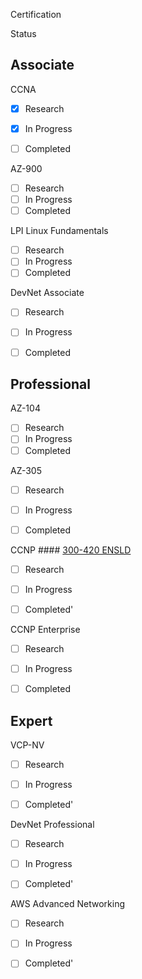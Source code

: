 

Certification

Status

## Associate


CCNA

- [x] Research
- [x] In Progress
- [ ] Completed


AZ-900
- [ ] Research
- [ ] In Progress
- [ ] Completed

LPI Linux Fundamentals
- [ ] Research
- [ ] In Progress
- [ ] Completed

DevNet Associate

- [ ] Research
- [ ] In Progress
- [ ] Completed


## Professional

AZ-104
- [ ] Research
- [ ] In Progress
- [ ] Completed

AZ-305
- [ ] Research
- [ ] In Progress
- [ ] Completed



CCNP #### [300-420 ENSLD](https://www.cisco.com/c/en/us/training-events/training-certifications/exams/current-list/ensld-300-420.html)

- [ ] Research
- [ ] In Progress
- [ ] Completed'


CCNP Enterprise

- [ ] Research
- [ ] In Progress
- [ ] Completed



## Expert


VCP-NV 

- [ ] Research
- [ ] In Progress
- [ ] Completed'


DevNet Professional 

- [ ] Research
- [ ] In Progress
- [ ] Completed'


AWS Advanced Networking

- [ ] Research
- [ ] In Progress
- [ ] Completed'






